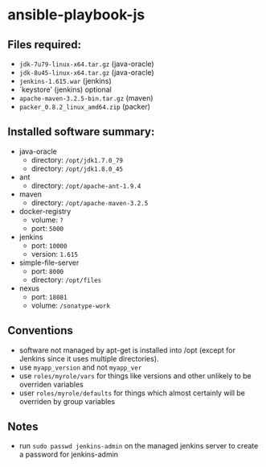 # ansible-playbook-js
## Files required:
- `jdk-7u79-linux-x64.tar.gz` (java-oracle)
- `jdk-8u45-linux-x64.tar.gz` (java-oracle)
- `jenkins-1.615.war` (jenkins)
- `keystore' (jenkins) optional
- `apache-maven-3.2.5-bin.tar.gz` (maven)
- `packer_0.8.2_linux_amd64.zip` (packer)

## Installed software summary:
- java-oracle
  - directory: `/opt/jdk1.7.0_79`
  - directory: `/opt/jdk1.8.0_45`
- ant
  - directory: `/opt/apache-ant-1.9.4`
- maven
  - directory: `/opt/apache-maven-3.2.5`
- docker-registry
  - volume: `?`
  - port: `5000`
- jenkins
  - port: `10000`
  - version: `1.615`
- simple-file-server
  - port: `8000`
  - directory: `/opt/files`
- nexus
  - port: `18081`
  - volume: `/sonatype-work`

## Conventions
- software not managed by apt-get is installed into /opt (except for Jenkins since it uses multiple directories).
- use `myapp_version` and not `myapp_ver`
- use `roles/myrole/vars` for things like versions and other unlikely to be overriden variables
- user `roles/myrole/defaults` for things which almost certainly will be overriden by group variables

## Notes
- run `sudo passwd jenkins-admin` on the managed jenkins server to create a password for jenkins-admin
